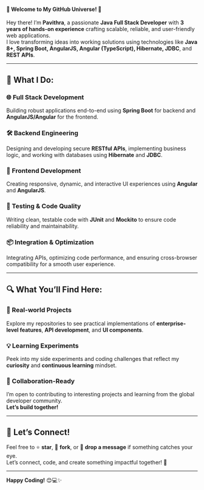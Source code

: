 #### 🌟 Welcome to My GitHub Universe! 🌟



Hey there! I’m **Pavithra**, a passionate **Java Full Stack Developer** with **3 years of hands-on experience** crafting scalable, reliable, and user-friendly web applications.  
I love transforming ideas into working solutions using technologies like **Java 8+, Spring Boot, AngularJS, Angular (TypeScript), Hibernate, JDBC**, and **REST APIs**.

---

## 🚀 What I Do:

### 🌐 Full Stack Development
Building robust applications end-to-end using **Spring Boot** for backend and **AngularJS/Angular** for the frontend.

### 🛠 Backend Engineering
Designing and developing secure **RESTful APIs**, implementing business logic, and working with databases using **Hibernate** and **JDBC**.

### 🎨 Frontend Development
Creating responsive, dynamic, and interactive UI experiences using **Angular** and **AngularJS**.

### 🧪 Testing & Code Quality
Writing clean, testable code with **JUnit** and **Mockito** to ensure code reliability and maintainability.

### 📦 Integration & Optimization
Integrating APIs, optimizing code performance, and ensuring cross-browser compatibility for a smooth user experience.

---

## 🔍 What You’ll Find Here:

### 📁 Real-world Projects
Explore my repositories to see practical implementations of **enterprise-level features**, **API development**, and **UI components**.

### 💡 Learning Experiments
Peek into my side experiments and coding challenges that reflect my **curiosity** and **continuous learning** mindset.

### 🤝 Collaboration-Ready
I’m open to contributing to interesting projects and learning from the global developer community.  
**Let’s build together!**

---

## 💬 Let’s Connect!

Feel free to ⭐ **star**, 🍴 **fork**, or 💌 **drop a message** if something catches your eye.  
Let’s connect, code, and create something impactful together! 🚀

---

**Happy Coding!** 😊💻✨

